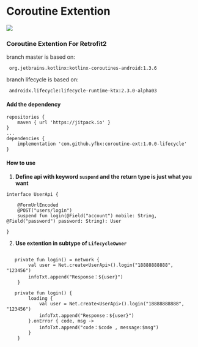 # Coroutine Extention
[![](https://img.shields.io/badge/release-1.0.0-blue.svg)](https://github.com/yfbx-repo/coroutine-ext/releases)

### Coroutine Extention For Retrofit2
branch master is based on:
```
 org.jetbrains.kotlinx:kotlinx-coroutines-android:1.3.6
```
branch lifecycle is based on:
```
 androidx.lifecycle:lifecycle-runtime-ktx:2.3.0-alpha03
```


#### Add the dependency
```
repositories {
	maven { url 'https://jitpack.io' }
}
...
dependencies {
	implementation 'com.github.yfbx:coroutine-ext:1.0.0-lifecycle'
}
```

#### How to use

 1. **Define api with keyword `suspend` and the return type is just what you want**
```
interface UserApi {

    @FormUrlEncoded
    @POST("users/login")
    suspend fun login(@Field("account") mobile: String, @Field("password") password: String): User

}
```

2. **Use extention in subtype of `LifecycleOwner`**

```

   private fun login() = network {
        val user = Net.create<UserApi>().login("18888888888", "123456")
        infoTxt.append("Response：${user}")
    }

   private fun login() {
        loading {
            val user = Net.create<UserApi>().login("18888888888", "123456")
            infoTxt.append("Response：${user}")
        }.onError { code, msg ->
            infoTxt.append("code：$code , message:$msg")
        }
    }
```
